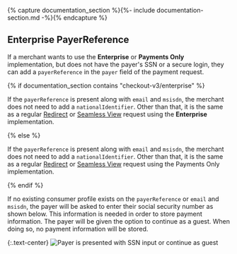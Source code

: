 {% capture documentation_section %}{%- include documentation-section.md -%}{% endcapture %}

## Enterprise PayerReference

If a merchant wants to use the **Enterprise** or **Payments Only**
implementation, but does not have the payer's SSN or a secure login, they can
add a `payerReference` in the `payer` field of the payment request.

{% if documentation_section contains "checkout-v3/enterprise" %}

If the `payerReference` is present along with `email` and `msisdn`, the merchant
does not need to add a `nationalIdentifier`. Other than that, it is the same as
a regular [Redirect][enterprise-redirect] or [Seamless
View][enterprise-seamless-view] request using the **Enterprise** implementation.

{% else %}

If the `payerReference` is present along with `email` and `msisdn`, the merchant
does not need to add a `nationalIdentifier`. Other than that, it is the same as
a regular [Redirect][payments-only-redirect] or [Seamless
View][payments-only-seamless-view] request using the Payments Only
implementation.

{% endif %}

If no existing consumer profile exists on the `payerReference` or `email` and
`msisdn`, the payer will be asked to enter their social security number as shown
below. This information is needed in order to store payment information. The
payer will be given the option to continue as a guest. When doing so, no payment
information will be stored.

{:.text-center}
![Payer is presented with SSN input or continue as guest][enterprise-enter-ssn]

[3d-secure-2]: /checkout-v3/mac/features/core/3d-secure-2
[enterprise-enter-ssn]: /assets/img/checkout/enterprice-enter-ssn.png
[enterprise-redirect]: /checkout-v3/enterprise/redirect#step-1-create-payment-order
[enterprise-seamless-view]: /checkout-v3/enterprise/seamless-view#step-1-create-payment-order
[payments-only-redirect]: /checkout-v3/payments-only/redirect#step-1-create-payment-order
[payments-only-seamless-view]: /checkout-v3/payments-only/seamless-view#step-1-create-payment-order
